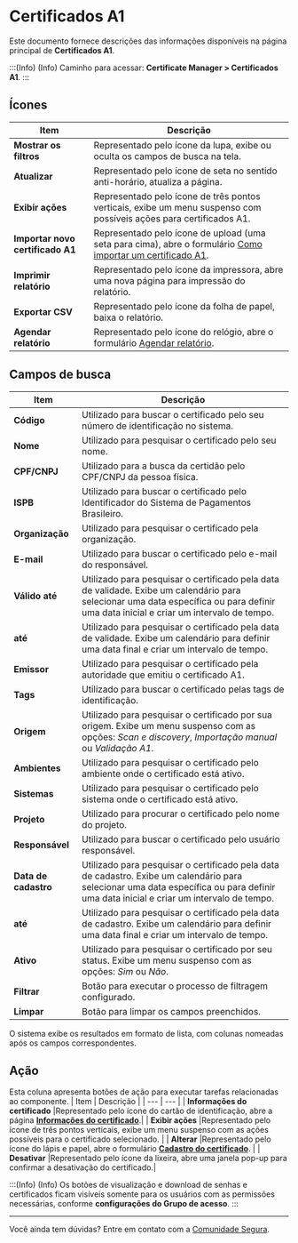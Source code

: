 # Certificados A1

Este documento fornece descrições das informações disponíveis na página principal de **Certificados A1**.

:::(Info) (Info)
Caminho para acessar: **Certificate Manager > Certificados A1**.
:::

## Ícones

| Item | Descrição |
| --- | --- |
| **Mostrar os filtros** |Representado pelo ícone da lupa, exibe ou oculta os campos de busca na tela.|
| **Atualizar** |Representado pelo ícone de seta no sentido anti-horário, atualiza a página.|
| **Exibir ações** |Representado pelo ícone de três pontos verticais, exibe um menu suspenso com possíveis ações para certificados A1.|
| **Importar novo certificado A1** |Representado pelo ícone de upload (uma seta para cima), abre o formulário [Como importar um certificado A1](/v4/docs/pt/certificates-flow-how-to-import-a-certificate-a1). | 
| **Imprimir relatório** |Representado pelo ícone da impressora, abre uma nova página para impressão do relatório.|
| **Exportar CSV** |Representado pelo ícone da folha de papel, baixa o relatório.|
| **Agendar relatório** |Representado pelo ícone do relógio, abre o formulário [Agendar relatório](/v4/docs/pt/general-information-how-to-issue-download-and-schedule-device-reports). |

## Campos de busca

| Item | Descrição |
| --- | --- |
| **Código** |Utilizado para buscar o certificado pelo seu número de identificação no sistema.|
| **Nome** |Utilizado para pesquisar o certificado pelo seu nome.|
| **CPF/CNPJ** |Utilizado para a busca da certidão pelo CPF/CNPJ da pessoa física.| 
| **ISPB** |Utilizado para buscar o certificado pelo Identificador do Sistema de Pagamentos Brasileiro.|
| **Organização** |Utilizado para pesquisar o certificado pela organização.|
| **E-mail** |Utilizado para buscar o certificado pelo e-mail do responsável.|
| **Válido até** |Utilizado para pesquisar o certificado pela data de validade. Exibe um calendário para selecionar uma data específica ou para definir uma data inicial e criar um intervalo de tempo.|
| **até** |Utilizado para pesquisar o certificado pela data de validade. Exibe um calendário para definir uma data final e criar um intervalo de tempo.|
| **Emissor** |Utilizado para pesquisar o certificado pela autoridade que emitiu o certificado A1.|
| **Tags** |Utilizado para buscar o certificado pelas tags de identificação.|
| **Origem** |Utilizado para pesquisar o certificado por sua origem. Exibe um menu suspenso com as opções: *Scan e discovery*, *Importação manual* ou *Validação A1*.|
| **Ambientes** |Utilizado para pesquisar o certificado pelo ambiente onde o certificado está ativo.|
| **Sistemas** |Utilizado para pesquisar o certificado pelo sistema onde o certificado está ativo.|
| **Projeto** |Utilizado para procurar o certificado pelo nome do projeto.|
| **Responsável** |Utilizado para buscar o certificado pelo usuário responsável.|
| **Data de cadastro** |Utilizado para pesquisar o certificado pela data de cadastro. Exibe um calendário para selecionar uma data específica ou para definir uma data inicial e criar um intervalo de tempo.|
| **até** |Utilizado para pesquisar o certificado pela data de cadastro. Exibe um calendário para definir uma data final e criar um intervalo de tempo.|
| **Ativo** |Utilizado para pesquisar o certificado por seu status. Exibe um menu suspenso com as opções: *Sim* ou *Não*.|
| **Filtrar** |Botão para executar o processo de filtragem configurado.|
| **Limpar** |Botão para limpar os campos preenchidos.|

O sistema exibe os resultados em formato de lista, com colunas nomeadas após os campos correspondentes.

## Ação
Esta coluna apresenta botões de ação para executar tarefas relacionadas ao componente.
| Item | Descrição |
| --- | --- |
| **Informações do certificado** |Representado pelo ícone do cartão de identificação, abre a página **[Informações do certificado](/v4/docs/pt/certificate-manager-settings-how-to-download-certificate-key)**.|
| **Exibir ações** |Representado pelo ícone de três pontos verticais, exibe um menu suspenso com as ações possíveis para o certificado selecionado. |
| **Alterar** |Representado pelo ícone do lápis e papel, abre o formulário **[Cadastro do certificado](/v4/docs/pt/certificate-manager-reference-certificate-form)**. |
| **Desativar** |Representado pelo ícone da lixeira, abre uma janela pop-up para confirmar a desativação do certificado.|

:::(Info) (Info)
Os botões de visualização e download de senhas e certificados ficam visíveis somente para os usuários com as permissões necessárias, conforme **configurações do Grupo de acesso**.
:::

---
Você ainda tem dúvidas? Entre em contato com a [Comunidade Segura](https://community.Segura.io/).